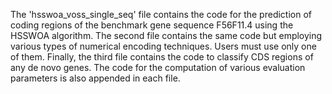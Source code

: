The 'hsswoa_voss_single_seq' file contains the code for the prediction of coding regions of the benchmark gene sequence F56F11.4 using the HSSWOA algorithm. The second file contains the same code but employing various types of numerical encoding techniques. Users must use only one of them. Finally, the third file contains the code to classify CDS regions of any de novo genes. The code for the computation of  various evaluation parameters is also appended in each file.
